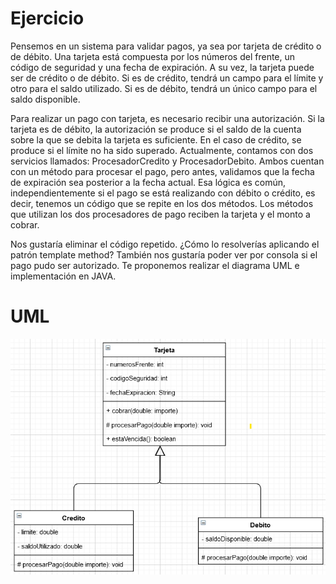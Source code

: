 # Ejercicio
Pensemos en un sistema para validar pagos, ya sea por tarjeta de crédito o de débito. Una tarjeta está compuesta por los números del frente, un código de seguridad y una fecha de expiración. A su vez, la tarjeta puede ser de crédito o de débito. Si es de crédito, tendrá un campo para el límite y otro para el saldo utilizado. Si es de débito, tendrá un único campo para el saldo disponible.

Para realizar un pago con tarjeta, es necesario recibir una autorización. Si la tarjeta es de débito, la autorización se produce si el saldo de la cuenta sobre la que se debita la tarjeta es suficiente. En el caso de crédito, se produce si el límite no ha sido superado. Actualmente, contamos con dos servicios llamados: ProcesadorCredito y ProcesadorDebito. Ambos cuentan con un método para procesar el pago, pero antes, validamos que la fecha de expiración sea posterior a la fecha actual. Esa lógica es común, independientemente si el pago se está realizando con débito o crédito, es decir, tenemos un código que se repite en los dos métodos. Los métodos que utilizan los dos procesadores de pago reciben la tarjeta y el monto a cobrar.

Nos gustaría eliminar el código repetido. ¿Cómo lo resolverías aplicando el patrón template method? También nos gustaría poder ver por consola si el pago pudo ser autorizado. Te proponemos realizar el diagrama UML e implementación en JAVA.

# UML
![img.png](img.png)